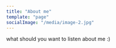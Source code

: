 ```yaml
---
title: "About me"
template: "page"
socialImage: "/media/image-2.jpg"
---
```


what should you want to listen about me :)